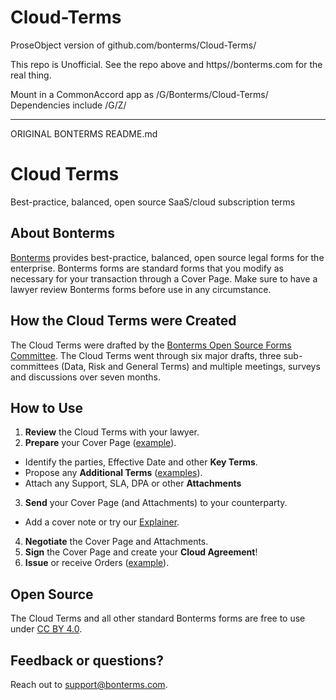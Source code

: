 
# Cloud-Terms

ProseObject version of github.com/bonterms/Cloud-Terms/

This repo is Unofficial.  See the repo above and https//bonterms.com for the real thing.

Mount in a CommonAccord app as /G/Bonterms/Cloud-Terms/
Dependencies include /G/Z/ 



____________________________________________
ORIGINAL BONTERMS README.md

# Cloud Terms
Best-practice, balanced, open source SaaS/cloud subscription terms

## About Bonterms
[Bonterms](https://bonterms.com/) provides best-practice, balanced, open source legal forms for the enterprise. Bonterms forms are standard forms that you modify as necessary for your transaction through a Cover Page. Make sure to have a lawyer review Bonterms forms before use in any circumstance.

## How the Cloud Terms were Created
The Cloud Terms were drafted by the [Bonterms Open Source Forms Committee](https://bonterms.com/committee/). The Cloud Terms went through six major drafts, three sub-committees (Data, Risk and General Terms) and multiple meetings, surveys and discussions over seven months.

## How to Use
1. **Review** the Cloud Terms with your lawyer.
2. **Prepare** your Cover Page ([example](https://bonterms.com/#download-cloud-terms)).
- Identify the parties, Effective Date and other **Key Terms**.
- Propose any **Additional Terms** ([examples](https://bonterms.com/#download-cloud-terms)).
- Attach any Support, SLA, DPA or other **Attachments**
3. **Send** your Cover Page (and Attachments) to your counterparty.
- Add a cover note or try our [Explainer](https://bonterms.com/#download-cloud-terms).
4. **Negotiate** the Cover Page and Attachments.
5. **Sign** the Cover Page and create your **Cloud Agreement**!
6. **Issue** or receive Orders ([example](https://bonterms.com/#download-cloud-terms)).

## Open Source
The Cloud Terms and all other standard Bonterms forms are free to use under [CC BY 4.0](https://creativecommons.org/licenses/by/4.0/legalcode).

## Feedback or questions?
Reach out to support@bonterms.com.
